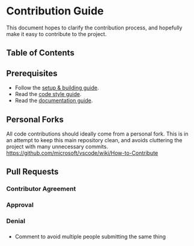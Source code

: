 # Contribution Guide
This document hopes to clarify the contribution process, and hopefully make it easy to contribute to the project.

## Table of Contents

## Prerequisites
- Follow the [setup & building guide](setup_and_build.md).
- Read the [code style guide](code-style.md).
- Read the [documentation guide](documentation.md).

## Personal Forks
All code contributions should ideally come from a personal fork. 
This is in an attempt to keep this main repository clean, and avoids cluttering the project with many unnecessary commits.
https://github.com/microsoft/vscode/wiki/How-to-Contribute
## Pull Requests
### Contributor Agreement

### Approval

### Denial


### 
- Comment to avoid multiple people submitting the same thing

